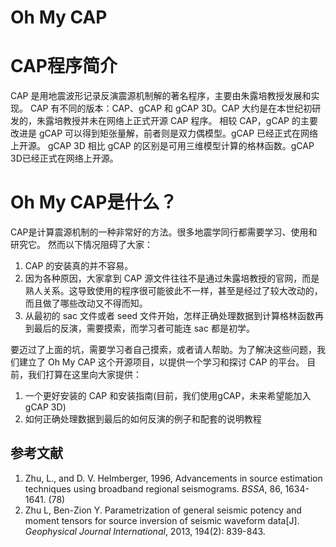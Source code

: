 # Oh My CAP

# CAP程序简介

CAP 是用地震波形记录反演震源机制解的著名程序，主要由朱露培教授发展和实现。
CAP 有不同的版本：CAP、gCAP 和 gCAP 3D。CAP 大约是在本世纪初研发的，朱露培教授并未在网络上正式开源 CAP 程序。
相较 CAP，gCAP 的主要改进是 gCAP 可以得到矩张量解，前者则是双力偶模型。gCAP 已经正式在网络上开源。
gCAP 3D 相比 gCAP 的区别是可用三维模型计算的格林函数。gCAP 3D已经正式在网络上开源。

# Oh My CAP是什么？

CAP是计算震源机制的一种非常好的方法。很多地震学同行都需要学习、使用和研究它。
然而以下情况阻碍了大家：

1. CAP 的安装真的并不容易。
2. 因为各种原因，大家拿到 CAP 源文件往往不是通过朱露培教授的官网，而是熟人关系。这导致使用的程序很可能彼此不一样，甚至是经过了较大改动的，而且做了哪些改动又不得而知。
3. 从最初的 sac 文件或者 seed 文件开始，怎样正确处理数据到计算格林函数再到最后的反演，需要摸索，而学习者可能连 sac 都是初学。

要迈过了上面的坑，需要学习者自己摸索，或者请人帮助。为了解决这些问题，我们建立了 Oh My CAP 这个开源项目，以提供一个学习和探讨 CAP 的平台。
目前，我们打算在这里向大家提供：

1. 一个更好安装的 CAP 和安装指南(目前，我们使用gCAP，未来希望能加入 gCAP 3D)
2. 如何正确处理数据到最后的如何反演的例子和配套的说明教程
## 参考文献

1. Zhu, L., and D. V. Helmberger, 1996, Advancements in source estimation techniques using broadband regional seismograms. *BSSA*, 86, 1634-1641. (78)
2. Zhu L, Ben-Zion Y. Parametrization of general seismic potency and moment tensors for source inversion of seismic waveform data[J]. *Geophysical Journal International*, 2013, 194(2): 839-843.
